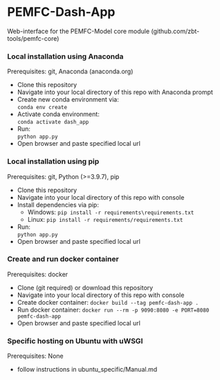 # PEMFC-Dash-App
Web-interface for the PEMFC-Model core module (github.com/zbt-tools/pemfc-core)

### Local installation using Anaconda

Prerequisites: git, Anaconda (anaconda.org)

- Clone this repository
- Navigate into your local directory of this repo with Anaconda prompt
- Create new conda environment via: \
  ```conda env create```
- Activate conda environment: \
  ```conda activate dash_app```
- Run: \
  ```python app.py```
- Open browser and paste specified local url

### Local installation using pip

Prerequisites: git, Python (>=3.9.7), pip

- Clone this repository
- Navigate into your local directory of this repo with console
- Install dependencies via pip:
  - Windows:
    ```pip install -r requirements\requirements.txt```
  - Linux:
    ```pip install -r requirements/requirements.txt```
- Run: \
  ```python app.py```
- Open browser and paste specified local url

### Create and run docker container

Prerequisites: docker

- Clone (git required) or download this repository
- Navigate into your local directory of this repo with console
- Create docker container:
  ```docker build --tag pemfc-dash-app .```
- Run docker container:
  ```docker run --rm -p 9090:8080 -e PORT=8080 pemfc-dash-app```
- Open browser and paste specified local url

### Specific hosting on Ubuntu with uWSGI

Prerequisites: None

- follow instructions in ubuntu_specific/Manual.md

